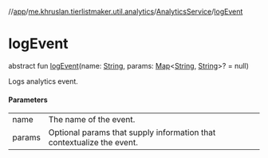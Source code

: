 //[app](../../../index.md)/[me.khruslan.tierlistmaker.util.analytics](../index.md)/[AnalyticsService](index.md)/[logEvent](log-event.md)

# logEvent

abstract fun [logEvent](log-event.md)(name: [String](https://kotlinlang.org/api/latest/jvm/stdlib/kotlin/-string/index.html), params: [Map](https://kotlinlang.org/api/latest/jvm/stdlib/kotlin.collections/-map/index.html)&lt;[String](https://kotlinlang.org/api/latest/jvm/stdlib/kotlin/-string/index.html), [String](https://kotlinlang.org/api/latest/jvm/stdlib/kotlin/-string/index.html)&gt;? = null)

Logs analytics event.

#### Parameters

| | |
|---|---|
| name | The name of the event. |
| params | Optional params that supply information that contextualize the event. |
